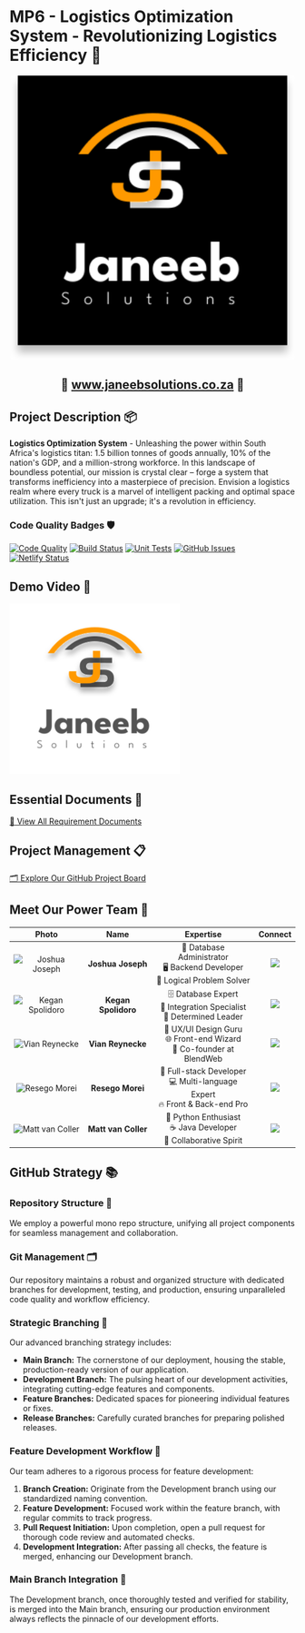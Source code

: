 # MP6 - Logistics Optimization System - Revolutionizing Logistics Efficiency 🚛

<p align="center">
  <a href="https://www.janeebsolutions.co.za" target="_blank">
    <img src="https://github.com/COS301-SE-2024/Extended-Planning-Instrument-for-Unpredictable-Spaces-and-Environments/blob/main/src/assets/Photos/Logos/Logo-Dark.svg" alt="Logistics System Dashboard" width="500"/>
  </a>
</p>

<h2 align="center">🌟 <a href="https://www.janeebsolutions.co.za" target="_blank">www.janeebsolutions.co.za</a> 🌟</h2>

## Project Description 📦

**Logistics Optimization System** - Unleashing the power within South Africa's logistics titan: 1.5 billion tonnes of goods annually, 10% of the nation's GDP, and a million-strong workforce. In this landscape of boundless potential, our mission is crystal clear – forge a system that transforms inefficiency into a masterpiece of precision. Envision a logistics realm where every truck is a marvel of intelligent packing and optimal space utilization. This isn't just an upgrade; it's a revolution in efficiency.

### Code Quality Badges 🛡️
[![Code Quality](https://img.shields.io/badge/Code%20Quality-A-brightgreen?style=for-the-badge&logo=github)](https://github.com/COS301-SE-2024/Extended-Planning-Instrument-for-Unpredictable-Spaces-and-Environments)
[![Build Status](https://img.shields.io/badge/Build-Passing-brightgreen?style=for-the-badge&logo=github-actions)](https://github.com/COS301-SE-2024/Extended-Planning-Instrument-for-Unpredictable-Spaces-and-Environments/actions)
[![Unit Tests](https://img.shields.io/badge/Tests-Passing-brightgreen?style=for-the-badge&logo=github-actions)](https://github.com/COS301-SE-2024/Extended-Planning-Instrument-for-Unpredictable-Spaces-and-Environments/actions/workflows/unitTest.yml)
[![GitHub Issues](https://img.shields.io/github/issues/COS301-SE-2024/Extended-Planning-Instrument-for-Unpredictable-Spaces-and-Environments.svg?style=for-the-badge)](https://github.com/COS301-SE-2024/Extended-Planning-Instrument-for-Unpredictable-Spaces-and-Environments/issues)
[![Netlify Status](https://api.netlify.com/api/v1/badges/71e3b7b1-8057-43f8-bf0c-a4c09966a75f/deploy-status)](https://app.netlify.com/sites/janeebsolution/deploys)

## Demo Video 🎥
<p align="left">
  <a href="https://www.youtube.com/playlist?list=PLGYYgsVv-70oToZzb5FKrY-J9i_26m-jt" target="_blank">
    <img src="https://github.com/COS301-SE-2024/Extended-Planning-Instrument-for-Unpredictable-Spaces-and-Environments/blob/main/src/assets/Photos/Logos/Logo-Light.svg" alt="Demo Video" width="300"/>
  </a>
</p>

## Essential Documents 📄
[📁 View All Requirement Documents](Docs)

## Project Management 📋
[🗂️ Explore Our GitHub Project Board](https://github.com/orgs/COS301-SE-2024/projects/87)

## Meet Our Power Team 👥

| Photo | Name | Expertise | Connect |
|:-----:|:----:|:---------:|:-------:|
| ![Joshua Joseph](Members/Josh_Photo.png) | **Joshua Joseph** | 💼 Database Administrator<br>🖥️ Backend Developer<br>🧠 Logical Problem Solver | [<img src="https://img.shields.io/badge/LinkedIn-0077B5?style=for-the-badge&logo=linkedin&logoColor=white">](https://www.linkedin.com/in/joshua-joseph-78798a256/) |
| ![Kegan Spolidoro](Members/Kegan_Photo.png) | **Kegan Spolidoro** | 🗄️ Database Expert<br>🔌 Integration Specialist<br>🎯 Determined Leader | [<img src="https://img.shields.io/badge/LinkedIn-0077B5?style=for-the-badge&logo=linkedin&logoColor=white">](https://www.linkedin.com/in/kegan-spolidoro-6645052b9/?utm_source=share&utm_campaign=share_via&utm_content=profile&utm_medium=ios_app) |
| ![Vian Reynecke](Members/Vian_Photo.png) | **Vian Reynecke** | 🎨 UX/UI Design Guru<br>🌐 Front-end Wizard<br>🚀 Co-founder at BlendWeb | [<img src="https://img.shields.io/badge/LinkedIn-0077B5?style=for-the-badge&logo=linkedin&logoColor=white">](https://www.linkedin.com/in/vian-reynecke-a80604282/?utm_source=share&utm_campaign=share_via&utm_content=profile&utm_medium=ios_app) |
| ![Resego Morei](Members/Resego_Photo.png) | **Resego Morei** | 🔧 Full-stack Developer<br>💻 Multi-language Expert<br>🔥 Front & Back-end Pro | [<img src="https://img.shields.io/badge/LinkedIn-0077B5?style=for-the-badge&logo=linkedin&logoColor=white">](https://www.linkedin.com/in/resego-morei-436688168/) |
| ![Matt van Coller](Members/Matt_Photo.png) | **Matt van Coller** | 🐍 Python Enthusiast<br>☕ Java Developer<br>🤝 Collaborative Spirit | [<img src="https://img.shields.io/badge/LinkedIn-0077B5?style=for-the-badge&logo=linkedin&logoColor=white">](https://www.linkedin.com/in/matt-van-coller-5a9b6727a/?trk=contact-info) |

## GitHub Strategy 📚

### Repository Structure 🌳
We employ a powerful mono repo structure, unifying all project components for seamless management and collaboration.

### Git Management 🗂️
Our repository maintains a robust and organized structure with dedicated branches for development, testing, and production, ensuring unparalleled code quality and workflow efficiency.

### Strategic Branching 🔀
Our advanced branching strategy includes:
- **Main Branch:** The cornerstone of our deployment, housing the stable, production-ready version of our application.
- **Development Branch:** The pulsing heart of our development activities, integrating cutting-edge features and components.
- **Feature Branches:** Dedicated spaces for pioneering individual features or fixes.
- **Release Branches:** Carefully curated branches for preparing polished releases.

### Feature Development Workflow 🌿
Our team adheres to a rigorous process for feature development:
1. **Branch Creation:** Originate from the Development branch using our standardized naming convention.
2. **Feature Development:** Focused work within the feature branch, with regular commits to track progress.
3. **Pull Request Initiation:** Upon completion, open a pull request for thorough code review and automated checks.
4. **Development Integration:** After passing all checks, the feature is merged, enhancing our Development branch.

### Main Branch Integration 🔗
The Development branch, once thoroughly tested and verified for stability, is merged into the Main branch, ensuring our production environment always reflects the pinnacle of our development efforts.
